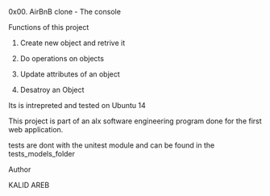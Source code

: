 0x00. AirBnB clone - The console

Functions of this project 


1. Create new object and retrive it

2. Do operations on objects

3. Update attributes of an object

4. Desatroy an Object


Its is intrepreted and tested on Ubuntu 14 


This project is part of an alx software engineering program done for the first web application. 

tests are dont with the unitest module and can be found in the tests_models_folder


Author

KALID AREB

